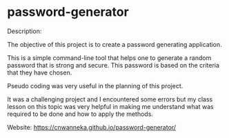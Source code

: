 # password-generator
Description:

The objective of this project is to create a password generating application.

This is a simple command-line tool that helps one to generate a random password that is strong and secure. This password is based on the criteria that they have chosen.

Pseudo coding was very useful in the planning of this project.

It was a challenging project and I encountered some errors but my class lesson on this topic was very helpful in making me understand what was required to be done and how to apply the methods.


Website: https://cnwanneka.github.io/password-generator/
